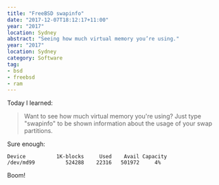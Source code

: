 ```yaml
---
title: "FreeBSD swapinfo"
date: "2017-12-07T18:12:17+11:00"
year: "2017"
location: Sydney
abstract: "Seeing how much virtual memory you’re using."
year: "2017"
location: Sydney
category: Software
tag:
- bsd
- freebsd
- ram
---
```

Today I learned:

> Want to see how much virtual memory you're using? Just type "swapinfo" to be shown information about the usage of your swap partitions.

Sure enough:

    Device          1K-blocks     Used    Avail Capacity
    /dev/md99          524288    22316   501972     4%

Boom!

